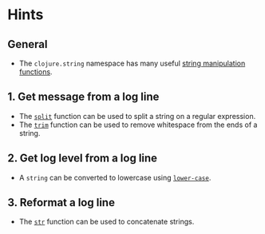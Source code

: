 # Hints

## General

- The `clojure.string` namespace has many useful [string manipulation functions][string-ns].

## 1. Get message from a log line

- The [`split`][split] function can be used to split a string on a regular expression.
- The [`trim`][trim] function can be used to remove whitespace from the ends of a string.

## 2. Get log level from a log line

- A `string` can be converted to lowercase using [`lower-case`][lower-case].

## 3. Reformat a log line

- The [`str`][str] function can be used to concatenate strings.

[lower-case]: https://clojuredocs.org/clojure.string/lower-case
[split]: https://clojuredocs.org/clojure.string/split
[str]: https://clojuredocs.org/clojure.core/str
[string-ns]: https://clojuredocs.org/clojure.string
[trim]: https://clojuredocs.org/clojure.string/trim